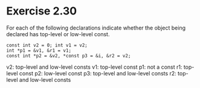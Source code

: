 Exercise 2.30
=============

For each of the following declarations indicate whether the object being declared has top-level or low-level const.

    const int v2 = 0; int v1 = v2;
    int *p1 = &v1, &r1 = v1;
    const int *p2 = &v2, *const p3 = &i, &r2 = v2;

v2: top-level and low-level consts
v1: top-level const
p1: not a const
r1: top-level const
p2: low-level const
p3: top-level and low-level consts
r2: top-level and low-level consts

